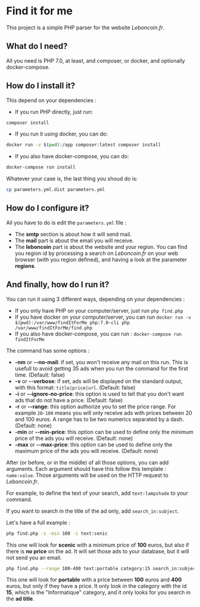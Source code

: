 # Find it for me

This project is a simple PHP parser for the website *Leboncoin.fr*.

## What do I need?

All you need is PHP 7.0, at least, and composer, or docker, and optionally docker-compose.

## How do I install it?

This depend on your dependencies :

- If you run PHP directly, just run:
```bash
composer install
```

- If you run it using docker, you can do:
```bash
docker run -v $(pwd):/app composer:latest composer install
```

- If you also have docker-compose, you can do:
```bash
docker-compose run install
```

Whatever your case is, the last thing you shoud do is:
```bash
cp parameters.yml.dist parameters.yml
```

## How do I configure it?

All you have to do is edit the `parameters.yml` file :

- The **smtp** section is about how it will send mail.
- The **mail** part is about the email you will receive.
- The **leboncoin** part is about the website and your region. You can find you region id by processing a search on
*Leboncoin.fr* on your web browser (with you region defined), and having a look at the parameter **regions**.

## And finally, how do I run it?

You can run it using 3 different ways, depending on your dependencies :
- If you only have PHP on your computer/server, just run `php find.php`
- If you have docker on your computer/server, you can run 
`docker run -v $(pwd):/var/www/findItForMe php:7.0-cli php /var/www/findItForMe/find.php`
- If you also have docker-compose, you can run : `docker-compose run findItForMe`

The command has some options :

- **-nm** or **--no-mail**: if set, you won't receive any mail on this run. This is usefull to avoid getting 35 ads when
you run the command for the first time. (Default: false)
- **-v** or **--verbose**: if set, ads will be displayed on the standard output, with this format:
`title|price|url`. (Default: false)
- **-i** or **--ignore-no-price**: this option is used to tell that you don't want ads that do not have a price.
(Default: false)
- **-r** or **--range**: this option authorize you to set the price range. For example `20-100` means you will only
receive ads with prices between 20 and 100 euros. A range has to be two numerics separated by a dash. (Default: none)
- **-min** or **--min-price**: this option can be used to define only the minimum price of the ads you will receive.
(Default: none)
- **-max** or **--max-price**: this option can be used to define only the maximum price of the ads you will receive.
(Default: none)

After (or before, or in the middle) of all those options, you can add arguments.
Each argument should have this follow this template : `name:value`.
Those arguments will be used on the HTTP request to *Leboncoin.fr*.

For example, to define the text of your search, add `text:lampshade` to your command.

If you want to search in the title of the ad only, add `search_in:subject`.

Let's have a full example :

```bash
php find.php -s -min 100 -i text:senic
```

This one will look for **scenic** with a minimum price of **100** euros, but also if there is **no price** on the ad.
It will set those ads to your database, but it will not send you an email.

```bash
php find.php --range 100-400 text:portable category:15 search_in:subject
```

This one will look for **portable** with a price between **100** euros and **400** euros, but only if they have a price.
It only look in the category with the id **15**, which is the "Informatique" category, and it only looks for you search
in the **ad title**.
